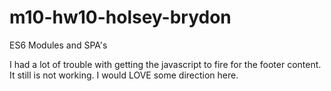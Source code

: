 # m10-hw10-holsey-brydon
ES6 Modules and SPA's

I had a lot of trouble with getting the javascript to fire for the footer content. It still is not working. I would LOVE some direction here. 